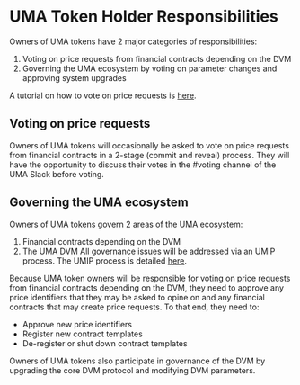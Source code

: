 # UMA Token Holder Responsibilities

Owners of UMA tokens have 2 major categories of responsibilities: 
1. Voting on price requests from financial contracts depending on the DVM 
1. Governing the UMA ecosystem by voting on parameter changes and approving system upgrades

A tutorial on how to vote on price requests is [here](../tutorials/voting_with_uma_tokens.md).

## Voting on price requests

Owners of UMA tokens will occasionally be asked to vote on price requests from financial contracts in a 2-stage (commit and reveal) process. 
They will have the opportunity to discuss their votes in the #voting channel of the UMA Slack before voting. 

## Governing the UMA ecosystem

Owners of UMA tokens govern 2 areas of the UMA ecosystem: 
1. Financial contracts depending on the DVM
1. The UMA DVM
All governance issues will be addressed via an UMIP process. The UMIP process is detailed [here](./governance/UMIPs.md). 

Because UMA token owners will be responsible for voting on price requests from financial contracts depending on the DVM, they need to approve any price identifiers that they may be asked to opine on and any financial contracts that may create price requests. 
To that end, they need to: 
- Approve new price identifiers
- Register new contract templates
- De-register or shut down contract templates

Owners of UMA tokens also participate in governance of the DVM by upgrading the core DVM protocol and modifying DVM parameters. 
